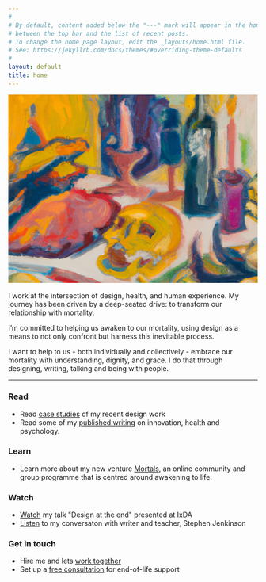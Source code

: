 ```yaml
---
#
# By default, content added below the "---" mark will appear in the home page
# between the top bar and the list of recent posts.
# To change the home page layout, edit the _layouts/home.html file.
# See: https://jekyllrb.com/docs/themes/#overriding-theme-defaults
#
layout: default
title: home
---
```


![ivor](images/ivor-index.jpg)

I work at the intersection of design, health, and human experience. My journey has been driven by a deep-seated drive: to transform our relationship with mortality.

I’m committed to helping us awaken to our mortality, using design as a means to not only confront but harness this inevitable process. 

I want to help to us - both individually and collectively - embrace our mortality with understanding, dignity, and grace. I do that through designing, writing, talking and being with people. 

---

### Read 
- Read [case studies](/work) of my recent design work
- Read some of my [published writing](/iw/writing) on innovation, health and psychology.

### Learn
- Learn more about my new venture [Mortals](http://mortals.community), an online community and group programme that is centred around awakening to life.

### Watch
- [Watch](https://vimeo.com/321016208) my talk "Design at the end" presented at IxDA
- [Listen](https://www.youtube.com/watch?v=nVPdp9NtFcY) to my conversaton with writer and teacher, Stephen Jenkinson

### Get in touch
- Hire me and lets [work together](/design)
- Set up a [free consultation](/eol) for end-of-life support
